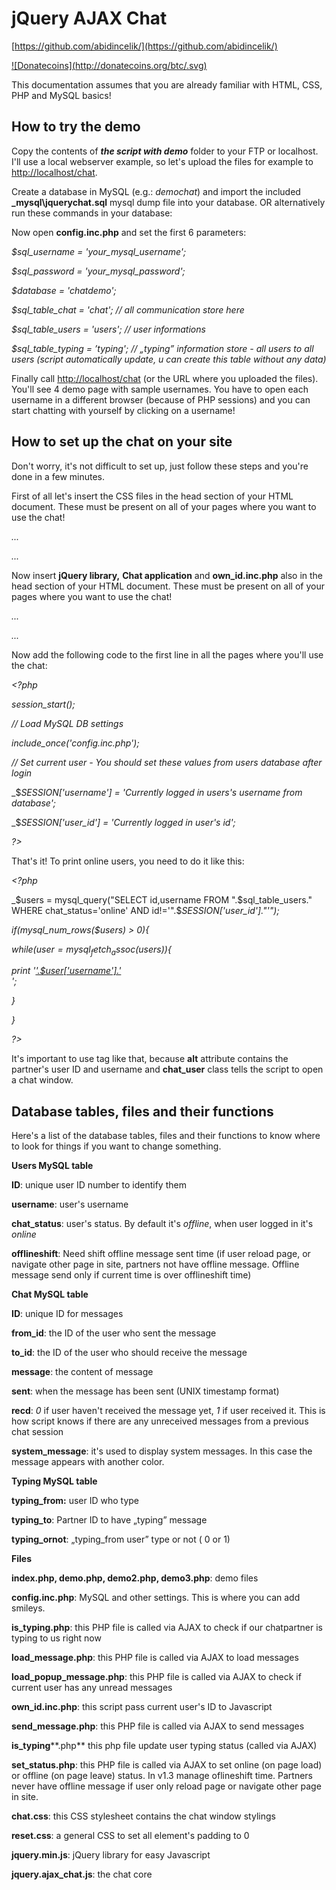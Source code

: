 # jQuery AJAX Chat

[https://github.com/abidincelik/](https://github.com/abidincelik/)

[![Donatecoins](http://donatecoins.org/btc/<bitcoin address>.svg)](http://donatecoins.org/btc/1GEP8kqApKzwUQ5Mzi7b6g4UToWADFKpNR)

This documentation assumes that you are already familiar with HTML, CSS, PHP and MySQL basics!

## How to try the demo

Copy the contents of **_the script with demo_** folder to your FTP or localhost. I'll use a local webserver example, so let's upload the files for example to [http://localhost/chat](http://localhost/chat).

Create a database in MySQL (e.g.: _demochat_) and import the included **\_mysql\jquerychat.sql** mysql dump file into your database. OR alternatively run these commands in your database:

Now open **config.inc.php** and set the first 6 parameters:

_$sql_username = 'your_mysql_username';_

_$sql_password = 'your_mysql_password';_

_$database = 'chatdemo';_

_$sql_table_chat = 'chat'; // all communication store here_

_$sql_table_users = 'users'; // user informations_

_$sql_table_typing = ’typing'; // „typing” information store - all users to all users (script automatically update, u can create this table without any data)_

Finally call [http://localhost/chat](http://localhost/chat) (or the URL where you uploaded the files). You'll see 4 demo page with sample usernames. You have to open each username in a different browser (because of PHP sessions) and you can start chatting with yourself by clicking on a username!

## How to set up the chat on your site

Don't worry, it's not difficult to set up, just follow these steps and you're done in a few minutes.

First of all let's insert the CSS files in the head section of your HTML document. These must be present on all of your pages where you want to use the chat!

_<head>_

_..._

_<link href="css/**reset.css**" rel="stylesheet" type="text/css" />_

_<link href="css/**chat.css**" rel="stylesheet" type="text/css" />_

_..._

_</head>_

Now insert **jQuery library,** **Chat application** and **own_id.inc.php** also in the head section of your HTML document. These must be present on all of your pages where you want to use the chat!

_<head>_

_..._

_<link href="css/**reset.css**" rel="stylesheet" type="text/css" />_

_<link href="css/**chat.css**" rel="stylesheet" type="text/css" />_

_<script type="text/javascript" src="js/**jquery.min.js**"></script>_

_<script type="text/javascript" src="js/**jquery.ajax_chat.js**"></script>_

_<script type="text/javascript" src="**own_id.inc.php**"></script>_

_..._

_</head>_

Now add the following code to the first line in all the pages where you'll use the chat:

_<?php_

_session_start();_

_// Load MySQL DB settings_

_include_once('config.inc.php');_

_// Set current user - You should set these values from users database after login_

_$_SESSION['username'] = 'Currently logged in users's username from database';_

_$_SESSION['user_id'] = 'Currently logged in user's id';_

_?>_

That's it! To print online users, you need to do it like this:

_<?php_

_$users = mysql_query("SELECT id,username FROM ".$sql_table_users." WHERE chat_status='online' AND id!='".$_SESSION['user_id']."'");_

_if(mysql_num_rows($users) > 0){_

_while($user = mysql_fetch_assoc($users)){_

_print '<a href="#" alt="'.$user['id'].'|'.$user['username'].'" class="chat_user">'.$user['username'].'</a><br />';_

_}_

_}_

_?>_

It's important to use **<a>** tag like that, because **alt** attribute contains the partner's user ID and username and **chat_user** class tells the script to open a chat window.

## Database tables, files and their functions

Here's a list of the database tables, files and their functions to know where to look for things if you want to change something.

**Users MySQL table**

**ID**: unique user ID number to identify them

**username**: user's username

**chat_status**: user's status. By default it's _offline_, when user logged in it's _online_

**offlineshift**: Need shift offline message sent time (if user reload page, or navigate other page in site, partners not have offline message. Offline message send only if current time is over offlineshift time)

**Chat MySQL table**

**ID**: unique ID for messages

**from_id**: the ID of the user who sent the message

**to_id**: the ID of the user who should receive the message

**message**: the content of message

**sent**: when the message has been sent (UNIX timestamp format)

**recd**: _0_ if user haven't received the message yet, _1_ if user received it. This is how script knows if there are any unreceived messages from a previous chat session

**system_message**: it's used to display system messages. In this case the message appears with another color.

**Typing  MySQL table**

**typing_from:** user ID who type

**typing_to**: Partner ID to have „typing” message

**typing_ornot**: „typing_from user”  type or not ( 0 or 1)

**Files**

**index.php, demo.php, demo2.php, demo3.php**: demo files

**config.inc.php**: MySQL and other settings. This is where you can add smileys.

**is_typing.php**: this PHP file is called via AJAX to check if our chatpartner is typing to us right now

**load_message.php**: this PHP file is called via AJAX to load messages

**load_popup_message.php**: this PHP file is called via AJAX to check if current user has any unread messages

**own_id.inc.php**: this script pass current user's ID to Javascript

**send_message.php**: this PHP file is called via AJAX to send messages

**is_typing****.php** this php file update user typing status (called via AJAX)

**set_status.php**: this PHP file is called via AJAX to set online (on page load) or offline (on page leave) status. In v1.3 manage oflineshift time. Partners never have offline message if user only reload page or navigate other page in site.

**chat.css**: this CSS stylesheet contains the chat window stylings

**reset.css**: a general CSS to set all element's padding to 0

**jquery.min.js**: jQuery library for easy Javascript

**jquery.ajax_chat.js**: the chat core
